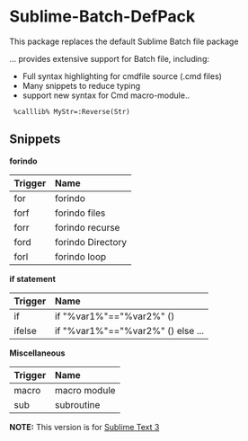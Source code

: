 # Sublime-Batch-DefPack
This package replaces the default Sublime Batch file package

 ... provides extensive support for Batch file, including:

  *  Full syntax highlighting for cmdfile source (.cmd files)
  *  Many snippets to reduce typing
  *  support new syntax for Cmd macro-module..
```Batch
 %calllib% MyStr=:Reverse(Str) 
```

## Snippets

**forindo**

| Trigger  | Name |
| -------  | :-----|
| for      | forindo |
| forf     | forindo files  |
| forr     | forindo recurse |
| ford     | forindo Directory |
| forl     | forindo loop |

**if statement**

| Trigger  | Name |
| -------  | :-----|
| if       | if "%var1%"=="%var2%" () |
| ifelse   | if "%var1%"=="%var2%" () else ...  |

**Miscellaneous**

| Trigger | Name |
| ------- | :---- |
| macro   | macro module |
| sub     | subroutine |





**NOTE:** This version is for [Sublime Text 3](http://sublimetext.com/3)


